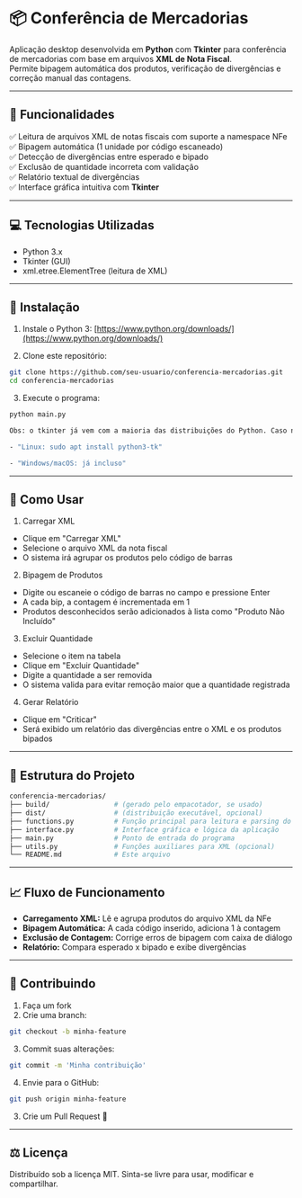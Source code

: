 # 📦 Conferência de Mercadorias

Aplicação desktop desenvolvida em **Python** com **Tkinter** para conferência de mercadorias com base em arquivos **XML de Nota Fiscal**.  
Permite bipagem automática dos produtos, verificação de divergências e correção manual das contagens.

---

## 📌 Funcionalidades

✅ Leitura de arquivos XML de notas fiscais com suporte a namespace NFe  
✅ Bipagem automática (1 unidade por código escaneado)  
✅ Detecção de divergências entre esperado e bipado  
✅ Exclusão de quantidade incorreta com validação  
✅ Relatório textual de divergências  
✅ Interface gráfica intuitiva com **Tkinter**

---

## 💻 Tecnologias Utilizadas

- Python 3.x  
- Tkinter (GUI)  
- xml.etree.ElementTree (leitura de XML)

---

## 🚀 Instalação

1. Instale o Python 3: [https://www.python.org/downloads/](https://www.python.org/downloads/)

2. Clone este repositório:

```bash
git clone https://github.com/seu-usuario/conferencia-mercadorias.git
cd conferencia-mercadorias
```
3. Execute o programa:
```bash
python main.py

Obs: o tkinter já vem com a maioria das distribuições do Python. Caso necessário:

- "Linux: sudo apt install python3-tk"

- "Windows/macOS: já incluso"
```
---

## 🧭 Como Usar

1. Carregar XML
- Clique em "Carregar XML"
- Selecione o arquivo XML da nota fiscal
- O sistema irá agrupar os produtos pelo código de barras

2. Bipagem de Produtos
- Digite ou escaneie o código de barras no campo e pressione Enter
- A cada bip, a contagem é incrementada em 1
- Produtos desconhecidos serão adicionados à lista como "Produto Não Incluído"

3. Excluir Quantidade
- Selecione o item na tabela
- Clique em "Excluir Quantidade"
- Digite a quantidade a ser removida
- O sistema valida para evitar remoção maior que a quantidade registrada

4.  Gerar Relatório
- Clique em "Criticar"
- Será exibido um relatório das divergências entre o XML e os produtos bipados
---

## 📂 Estrutura do Projeto
```bash
conferencia-mercadorias/
├── build/                # (gerado pelo empacotador, se usado)
├── dist/                 # (distribuição executável, opcional)
├── functions.py          # Função principal para leitura e parsing do XML
├── interface.py          # Interface gráfica e lógica da aplicação
├── main.py               # Ponto de entrada do programa
├── utils.py              # Funções auxiliares para XML (opcional)
└── README.md             # Este arquivo
```
---

## 📈 Fluxo de Funcionamento

- **Carregamento XML:** Lê e agrupa produtos do arquivo XML da NFe  
- **Bipagem Automática:** A cada código inserido, adiciona 1 à contagem  
- **Exclusão de Contagem:** Corrige erros de bipagem com caixa de diálogo  
- **Relatório:** Compara esperado x bipado e exibe divergências  

---

## 🤝 Contribuindo

1. Faça um fork  
2. Crie uma branch:  
```bash
git checkout -b minha-feature
```
3. Commit suas alterações:
```bash
git commit -m 'Minha contribuição'
```
4. Envie para o GitHub:
```bash
git push origin minha-feature
```
3. Crie um Pull Request 🚀

---

## ⚖️ Licença
Distribuído sob a licença MIT.
Sinta-se livre para usar, modificar e compartilhar.
